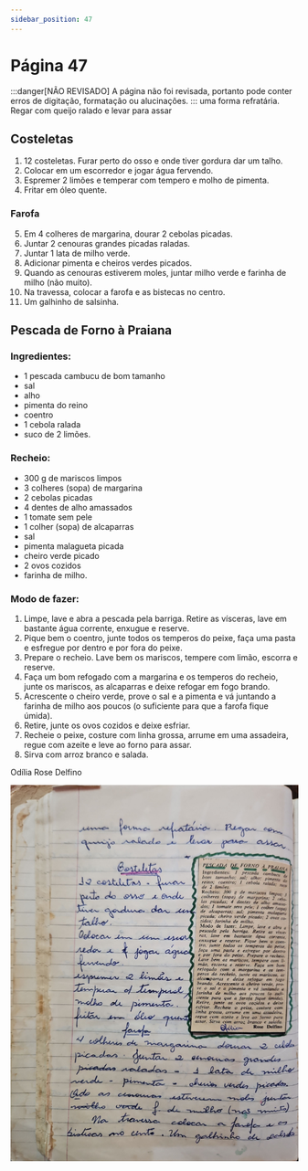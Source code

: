 ```yaml
---
sidebar_position: 47
---
```

# Página 47
:::danger[NÃO REVISADO]
A página não foi revisada, portanto pode conter erros de digitação, formatação ou alucinações.
:::
uma forma refratária. Regar com
queijo ralado e levar para assar

## Costeletas

1. 12 costeletas. Furar perto do osso e onde tiver gordura dar um talho.
2. Colocar em um escorredor e jogar água fervendo.
3. Espremer 2 limões e temperar com tempero e molho de pimenta.
4. Fritar em óleo quente.

### Farofa

5. Em 4 colheres de margarina, dourar 2 cebolas picadas.
6. Juntar 2 cenouras grandes picadas raladas.
7. Juntar 1 lata de milho verde.
8. Adicionar pimenta e cheiros verdes picados.
9. Quando as cenouras estiverem moles, juntar milho verde e farinha de milho (não muito).
10. Na travessa, colocar a farofa e as bistecas no centro.
11. Um galhinho de salsinha.

## Pescada de Forno à Praiana

### Ingredientes:
- 1 pescada cambucu de bom tamanho
- sal
- alho
- pimenta do reino
- coentro
- 1 cebola ralada
- suco de 2 limões.

### Recheio:
- 300 g de mariscos limpos
- 3 colheres (sopa) de margarina
- 2 cebolas picadas
- 4 dentes de alho amassados
- 1 tomate sem pele
- 1 colher (sopa) de alcaparras
- sal
- pimenta malagueta picada
- cheiro verde picado
- 2 ovos cozidos
- farinha de milho.

### Modo de fazer:
1. Limpe, lave e abra a pescada pela barriga. Retire as vísceras, lave em bastante água corrente, enxugue e reserve.
2. Pique bem o coentro, junte todos os temperos do peixe, faça uma pasta e esfregue por dentro e por fora do peixe.
3. Prepare o recheio. Lave bem os mariscos, tempere com limão, escorra e reserve.
4. Faça um bom refogado com a margarina e os temperos do recheio, junte os mariscos, as alcaparras e deixe refogar em fogo brando.
5. Acrescente o cheiro verde, prove o sal e a pimenta e vá juntando a farinha de milho aos poucos (o suficiente para que a farofa fique úmida).
6. Retire, junte os ovos cozidos e deixe esfriar.
7. Recheie o peixe, costure com linha grossa, arrume em uma assadeira, regue com azeite e leve ao forno para assar.
8. Sirva com arroz branco e salada.

Odília Rose Delfino

![imagem base](./images/page_47.png)